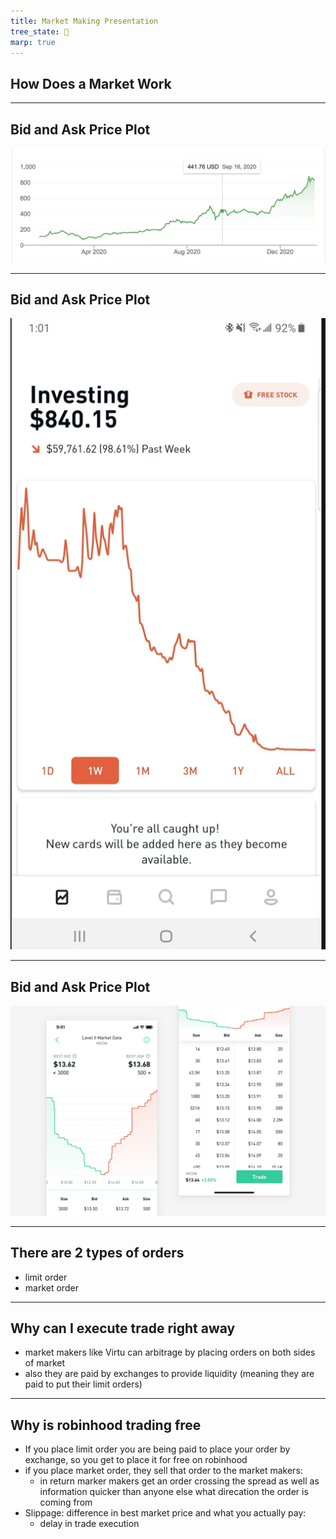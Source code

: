 ```yaml
---
title: Market Making Presentation
tree_state: 🌱
marp: true
---
```


## How Does a Market Work

---

##  Bid and Ask Price Plot
![tsla.png](../search_pics/tsla.png)

---

##  Bid and Ask Price Plot
![width:7cm](../search_pics/lossporn.png)

---

##  Bid and Ask Price Plot
![width:20cm](../search_pics/bid_ask.png)

---

## There are 2 types of orders
- limit order
- market order

---

## Why can I execute trade right away
- market makers like Virtu can arbitrage by placing orders on both sides of market
- also they are paid by exchanges to provide liquidity (meaning they are paid to put their limit orders)

---


## Why is robinhood trading free
- If you place limit order you are being paid to place your order by exchange, so you get to place it for free on robinhood
- if you place market order, they sell that order to the market makers:
	- in return marker makers get an order crossing the spread as well as information quicker than anyone else what direcation the order is coming from
- Slippage: difference in best market price and what you actually pay:
	- delay in trade execution